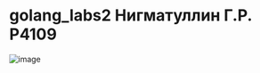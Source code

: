 # golang_labs2 Нигматуллин Г.Р. P4109

![image](https://github.com/nigmatullin71/golang_labs2/assets/93813322/63f2ee20-5a81-4034-8492-3b9bee59466b)
